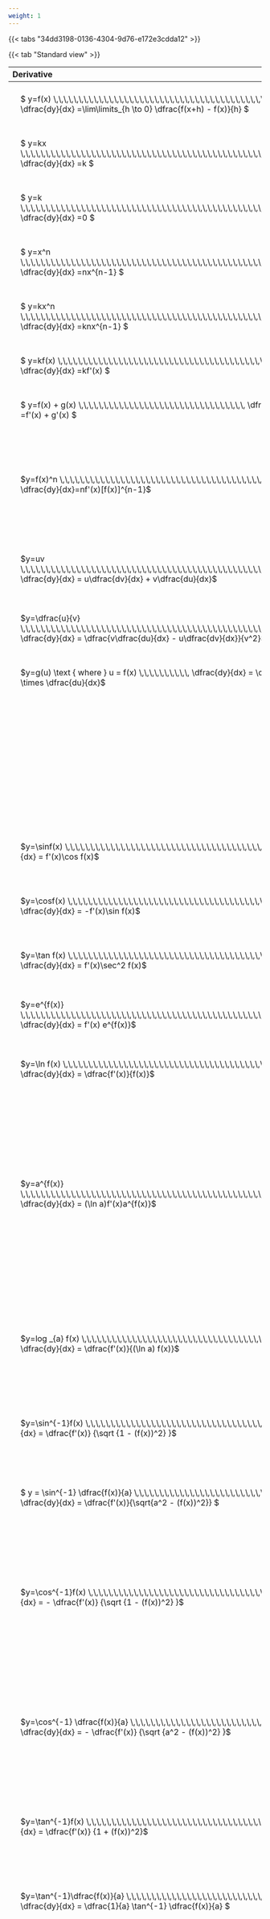 ```yaml
---
weight: 1
---
```


{{< tabs "34dd3198-0136-4304-9d76-e172e3cdda12" >}}

{{< tab "Standard view" >}}

<style type="text/css">
#T_56d88 th.col_heading {
  text-align: left;
  font-size: 1em;
}
#T_56d88 td {
  text-align: left;
  font-size: 1em;
  padding: 1.5em;
}
</style>
<table id="T_56d88">
  <thead>
    <tr>
      <th id="T_56d88_level0_col0" class="col_heading level0 col0" >Derivative</th>
      <th id="T_56d88_level0_col1" class="col_heading level0 col1" >Equivalent integral</th>
      <th id="T_56d88_level0_col2" class="col_heading level0 col2" >Comment</th>
    </tr>
  </thead>
  <tbody>
    <tr>
      <td id="T_56d88_row0_col0" class="data row0 col0" >$ y=f(x)   \,\,\,\,\,\,\,\,\,\,\,\,\,\,\,\,\,\,\,\,\,\,\,\,\,\,\,\,\,\,\,\,\,\,\,\,\,\,\,\,\,\,\,\,\,\,\,\,\,\,   \dfrac{dy}{dx} =\lim\limits_{h \to 0} \dfrac{f(x+h) - f(x)}{h}  $ <br></td>
      <td id="T_56d88_row0_col1" class="data row0 col1" ></td>
      <td id="T_56d88_row0_col2" class="data row0 col2" ></td>
    </tr>
    <tr>
      <td id="T_56d88_row1_col0" class="data row1 col0" >$ y=kx   \,\,\,\,\,\,\,\,\,\,\,\,\,\,\,\,\,\,\,\,\,\,\,\,\,\,\,\,\,\,\,\,\,\,\,\,\,\,\,\,\,\,\,\,\,\,\,\,\,\,\,\,\,\,\,   \dfrac{dy}{dx} =k  $ <br></td>
      <td id="T_56d88_row1_col1" class="data row1 col1" ></td>
      <td id="T_56d88_row1_col2" class="data row1 col2" ></td>
    </tr>
    <tr>
      <td id="T_56d88_row2_col0" class="data row2 col0" >$ y=k   \,\,\,\,\,\,\,\,\,\,\,\,\,\,\,\,\,\,\,\,\,\,\,\,\,\,\,\,\,\,\,\,\,\,\,\,\,\,\,\,\,\,\,\,\,\,\,\,\,\,\,\,\,\,\,\,\,\,\,   \dfrac{dy}{dx} =0  $ <br></td>
      <td id="T_56d88_row2_col1" class="data row2 col1" ></td>
      <td id="T_56d88_row2_col2" class="data row2 col2" ></td>
    </tr>
    <tr>
      <td id="T_56d88_row3_col0" class="data row3 col0" >$ y=x^n   \,\,\,\,\,\,\,\,\,\,\,\,\,\,\,\,\,\,\,\,\,\,\,\,\,\,\,\,\,\,\,\,\,\,\,\,\,\,\,\,\,\,\,\,\,\,\,\,\,\,\,\,\,\,\,\,   \dfrac{dy}{dx} =nx^{n-1}  $ <br></td>
      <td id="T_56d88_row3_col1" class="data row3 col1" ></td>
      <td id="T_56d88_row3_col2" class="data row3 col2" ></td>
    </tr>
    <tr>
      <td id="T_56d88_row4_col0" class="data row4 col0" >$ y=kx^n   \,\,\,\,\,\,\,\,\,\,\,\,\,\,\,\,\,\,\,\,\,\,\,\,\,\,\,\,\,\,\,\,\,\,\,\,\,\,\,\,\,\,\,\,\,\,\,\,\,\,\,\,\,   \dfrac{dy}{dx} =knx^{n-1}  $ <br></td>
      <td id="T_56d88_row4_col1" class="data row4 col1" ></td>
      <td id="T_56d88_row4_col2" class="data row4 col2" ></td>
    </tr>
    <tr>
      <td id="T_56d88_row5_col0" class="data row5 col0" >$ y=kf(x)   \,\,\,\,\,\,\,\,\,\,\,\,\,\,\,\,\,\,\,\,\,\,\,\,\,\,\,\,\,\,\,\,\,\,\,\,\,\,\,\,\,\,\,\,\,\,\,\,   \dfrac{dy}{dx} =kf'(x)  $ <br></td>
      <td id="T_56d88_row5_col1" class="data row5 col1" ></td>
      <td id="T_56d88_row5_col2" class="data row5 col2" ></td>
    </tr>
    <tr>
      <td id="T_56d88_row6_col0" class="data row6 col0" >$ y=f(x) + g(x)   \,\,\,\,\,\,\,\,\,\,\,\,\,\,\,\,\,\,\,\,\,\,\,\,\,\,\,\,\,\,\,\,\,   \dfrac{dy}{dx} =f'(x) + g'(x)  $ <br></td>
      <td id="T_56d88_row6_col1" class="data row6 col1" ></td>
      <td id="T_56d88_row6_col2" class="data row6 col2" ></td>
    </tr>
    <tr>
      <td id="T_56d88_row7_col0" class="data row7 col0" >$y=f(x)^n \,\,\,\,\,\,\,\,\,\,\,\,\,\,\,\,\,\,\,\,\,\,\,\,\,\,\,\,\,\,\,\,\,\,\,\,\,\,\,\,\,\,\,\,\,\,\,\,  \dfrac{dy}{dx}=nf'(x)[f(x)]^{n-1}$ <br></td>
      <td id="T_56d88_row7_col1" class="data row7 col1" >$ {\Large\int} f'(x)[f(x)]^n dx = \dfrac{1}{n+1}[f(x)]^{n+1} + c $
$ \text{ where } n \neq -1 $</td>
      <td id="T_56d88_row7_col2" class="data row7 col2" >When n = -1 follow the integration rules for  $ {\Large\int} \dfrac{f'(x)}{f(x)}dx$</td>
    </tr>
    <tr>
      <td id="T_56d88_row8_col0" class="data row8 col0" >$y=uv \,\,\,\,\,\,\,\,\,\,\,\,\,\,\,\,\,\,\,\,\,\,\,\,\,\,\,\,\,\,\,\,\,\,\,\,\,\,\,\,\,\,\,\,\,\,\,\,\,\,\,\,\,\,\,\,   \dfrac{dy}{dx} = u\dfrac{dv}{dx} + v\dfrac{du}{dx}$ <br></td>
      <td id="T_56d88_row8_col1" class="data row8 col1" >$ {\Large\int} u \dfrac{dv}{dx} dx=uv-{\Large\int}v \dfrac {du}{dx}dx$</td>
      <td id="T_56d88_row8_col2" class="data row8 col2" ></td>
    </tr>
    <tr>
      <td id="T_56d88_row9_col0" class="data row9 col0" >$y=\dfrac{u}{v} \,\,\,\,\,\,\,\,\,\,\,\,\,\,\,\,\,\,\,\,\,\,\,\,\,\,\,\,\,\,\,\,\,\,\,\,\,\,\,\,\,\,\,\,\,\,\,\,\,\,\,\,\,\,\,\,   \dfrac{dy}{dx} = \dfrac{v\dfrac{du}{dx} - u\dfrac{dv}{dx}}{v^2}$ <br></td>
      <td id="T_56d88_row9_col1" class="data row9 col1" ></td>
      <td id="T_56d88_row9_col2" class="data row9 col2" ></td>
    </tr>
    <tr>
      <td id="T_56d88_row10_col0" class="data row10 col0" >$y=g(u) \text { where } u = f(x) \,\,\,\,\,\,\,\,\,\,   \dfrac{dy}{dx} = \dfrac{dy}{du} \times \dfrac{du}{dx}$ <br></td>
      <td id="T_56d88_row10_col1" class="data row10 col1" ></td>
      <td id="T_56d88_row10_col2" class="data row10 col2" ></td>
    </tr>
    <tr>
      <td id="T_56d88_row11_col0" class="data row11 col0" ></td>
      <td id="T_56d88_row11_col1" class="data row11 col1" >$ {\Large\int_{a}^{b}} f(x) dx \approx \dfrac{b-a} {2n} {\Large\{} f(a) + f(b) + 2 {\Large[} f(x_1)+...+f(x_{n-1}){\Large ]} {\Large\}}$
$ \text { where } a=x_0 \text{ and } b=x_n $</td>
      <td id="T_56d88_row11_col2" class="data row11 col2" ></td>
    </tr>
    <tr>
      <td id="T_56d88_row12_col0" class="data row12 col0" >$y=\sinf(x) \,\,\,\,\,\,\,\,\,\,\,\,\,\,\,\,\,\,\,\,\,\,\,\,\,\,\,\,\,\,\,\,\,\,\,\,\,\,\,\,\,\,  \dfrac{dy}{dx} = f'(x)\cos f(x)$ <br></td>
      <td id="T_56d88_row12_col1" class="data row12 col1" >$ {\Large\int} f'(x)\cosf(x)dx = \sin f(x) + c$</td>
      <td id="T_56d88_row12_col2" class="data row12 col2" ></td>
    </tr>
    <tr>
      <td id="T_56d88_row13_col0" class="data row13 col0" >$y=\cosf(x) \,\,\,\,\,\,\,\,\,\,\,\,\,\,\,\,\,\,\,\,\,\,\,\,\,\,\,\,\,\,\,\,\,\,\,\,\,\,\,\,\,\,\,   \dfrac{dy}{dx} = -f'(x)\sin f(x)$ <br></td>
      <td id="T_56d88_row13_col1" class="data row13 col1" >$ {\Large\int} f'(x)\sin f(x)dx = -\cos f(x) + c$</td>
      <td id="T_56d88_row13_col2" class="data row13 col2" ></td>
    </tr>
    <tr>
      <td id="T_56d88_row14_col0" class="data row14 col0" >$y=\tan f(x) \,\,\,\,\,\,\,\,\,\,\,\,\,\,\,\,\,\,\,\,\,\,\,\,\,\,\,\,\,\,\,\,\,\,\,\,\,\,\,\,\,\,   \dfrac{dy}{dx} = f'(x)\sec^2 f(x)$ <br></td>
      <td id="T_56d88_row14_col1" class="data row14 col1" >$ {\Large\int} f'(x)\sec^2 f(x)dx = \tan f(x) + c$</td>
      <td id="T_56d88_row14_col2" class="data row14 col2" ></td>
    </tr>
    <tr>
      <td id="T_56d88_row15_col0" class="data row15 col0" >$y=e^{f(x)} \,\,\,\,\,\,\,\,\,\,\,\,\,\,\,\,\,\,\,\,\,\,\,\,\,\,\,\,\,\,\,\,\,\,\,\,\,\,\,\,\,\,\,\,\,\,\,\,\,\,\,   \dfrac{dy}{dx} = f'(x) e^{f(x)}$ <br></td>
      <td id="T_56d88_row15_col1" class="data row15 col1" >$ {\Large\int} f'(x)e^{f(x)}dx = e^{f(x)} + c$</td>
      <td id="T_56d88_row15_col2" class="data row15 col2" ></td>
    </tr>
    <tr>
      <td id="T_56d88_row16_col0" class="data row16 col0" >$y=\ln f(x) \,\,\,\,\,\,\,\,\,\,\,\,\,\,\,\,\,\,\,\,\,\,\,\,\,\,\,\,\,\,\,\,\,\,\,\,\,\,\,\,\,\,\,\,\,   \dfrac{dy}{dx} = \dfrac{f'(x)}{f(x)}$ <br></td>
      <td id="T_56d88_row16_col1" class="data row16 col1" >$ {\Large\int} \dfrac{f'(x)}{f(x)}dx = \ln|f(x)| + c$</td>
      <td id="T_56d88_row16_col2" class="data row16 col2" >Why absolute value?</td>
    </tr>
    <tr>
      <td id="T_56d88_row17_col0" class="data row17 col0" >$y=a^{f(x)} \,\,\,\,\,\,\,\,\,\,\,\,\,\,\,\,\,\,\,\,\,\,\,\,\,\,\,\,\,\,\,\,\,\,\,\,\,\,\,\,\,\,\,\,\,\,\,\,\,\,\,   \dfrac{dy}{dx} = (\ln a)f'(x)a^{f(x)}$ <br></td>
      <td id="T_56d88_row17_col1" class="data row17 col1" >$ {\Large\int} f'(x)a^{f(x)}dx = \dfrac{a^f(x)}{\ln  a} +c$</td>
      <td id="T_56d88_row17_col2" class="data row17 col2" >ln a is a constant therefore can be removed from the integral it can go on the other side of the intergral equation when compared to the derivative equation.</td>
    </tr>
    <tr>
      <td id="T_56d88_row18_col0" class="data row18 col0" >$y=log _{a} f(x) \,\,\,\,\,\,\,\,\,\,\,\,\,\,\,\,\,\,\,\,\,\,\,\,\,\,\,\,\,\,\,\,\,\,\,\,\,\,\,\,\,   \dfrac{dy}{dx} = \dfrac{f'(x)}{(\ln a) f(x)}$ <br></td>
      <td id="T_56d88_row18_col1" class="data row18 col1" >$ {\Large\int} \dfrac{f'(x)}{(\ln a) f(x)} = \log_{a} |f(x)|  + c$</td>
      <td id="T_56d88_row18_col2" class="data row18 col2" >Is this integral expression correct, in particular the absolute value?</td>
    </tr>
    <tr>
      <td id="T_56d88_row19_col0" class="data row19 col0" >$y=\sin^{-1}f(x) \,\,\,\,\,\,\,\,\,\,\,\,\,\,\,\,\,\,\,\,\,\,\,\,\,\,\,\,\,\,\,\,\,\,\,\,\,   \dfrac{dy}{dx} = \dfrac{f'(x)} {\sqrt {1 - (f(x))^2} }$ <br></td>
      <td id="T_56d88_row19_col1" class="data row19 col1" >$ {\Large\int} \dfrac{f'(x)} {\sqrt {1 - (f(x))^2} } dx = \sin^{-1} f(x) + c$</td>
      <td id="T_56d88_row19_col2" class="data row19 col2" ></td>
    </tr>
    <tr>
      <td id="T_56d88_row20_col0" class="data row20 col0" >$ y = \sin^{-1} \dfrac{f(x)}{a}  \,\,\,\,\,\,\,\,\,\,\,\,\,\,\,\,\,\,\,\,\,\,\,\,\,\,\,\,\,\,\,\,\,\,\,   \dfrac{dy}{dx} = \dfrac{f'(x)}{\sqrt{a^2 - (f(x))^2}} $ <br></td>
      <td id="T_56d88_row20_col1" class="data row20 col1" >$ {\Large\int} \dfrac{f'(x)} {\sqrt {a^2 - (f(x))^2} } dx = \sin^{-1} \dfrac{f(x)}{a} + c$</td>
      <td id="T_56d88_row20_col2" class="data row20 col2" ></td>
    </tr>
    <tr>
      <td id="T_56d88_row21_col0" class="data row21 col0" >$y=\cos^{-1}f(x) \,\,\,\,\,\,\,\,\,\,\,\,\,\,\,\,\,\,\,\,\,\,\,\,\,\,\,\,\,\,\,\,\,\,\,\,\,   \dfrac{dy}{dx} = - \dfrac{f'(x)} {\sqrt {1 - (f(x))^2} }$ <br></td>
      <td id="T_56d88_row21_col1" class="data row21 col1" >$ {\Large\int} - \dfrac{f'(x)} {\sqrt {1 - (f(x))^2} }  = \cos^{-1}f(x) + c \text{ or } -\sin^{-1}f(x) +c$
$ \text{Note the cons\tant c will have different values with these two options} $</td>
      <td id="T_56d88_row21_col2" class="data row21 col2" ></td>
    </tr>
    <tr>
      <td id="T_56d88_row22_col0" class="data row22 col0" >$y=\cos^{-1} \dfrac{f(x)}{a} \,\,\,\,\,\,\,\,\,\,\,\,\,\,\,\,\,\,\,\,\,\,\,\,\,\,\,\,\,\,\,\,\,\,\,   \dfrac{dy}{dx} = - \dfrac{f'(x)} {\sqrt {a^2 - (f(x))^2} }$ <br></td>
      <td id="T_56d88_row22_col1" class="data row22 col1" >$ {\Large\int} - \dfrac{f'(x)} {\sqrt {a^2 - (f(x))^2} }  = \cos^{-1}\dfrac{f(x)}{a} + c \text{ or } -\sin^{-1}\dfrac{f(x)}{a} +c$
$ \text{Note the cons\tant c will have different values with these two options} $</td>
      <td id="T_56d88_row22_col2" class="data row22 col2" ></td>
    </tr>
    <tr>
      <td id="T_56d88_row23_col0" class="data row23 col0" >$y=\tan^{-1}f(x) \,\,\,\,\,\,\,\,\,\,\,\,\,\,\,\,\,\,\,\,\,\,\,\,\,\,\,\,\,\,\,\,\,\,\,\,\,   \dfrac{dy}{dx} = \dfrac{f'(x)} {1 + (f(x))^2}$ <br></td>
      <td id="T_56d88_row23_col1" class="data row23 col1" >$ {\Large\int} \dfrac{f'(x)} {1 + (f(x))^2} dx = \ \tan^{-1} f(x) + c$</td>
      <td id="T_56d88_row23_col2" class="data row23 col2" ></td>
    </tr>
    <tr>
      <td id="T_56d88_row24_col0" class="data row24 col0" >$y=\tan^{-1}\dfrac{f(x)}{a} \,\,\,\,\,\,\,\,\,\,\,\,\,\,\,\,\,\,\,\,\,\,\,\,\,\,\,\,\,\,\,\,\,\,\,   \dfrac{dy}{dx} =  \dfrac{1}{a} \tan^{-1} \dfrac{f(x)}{a} $ <br></td>
      <td id="T_56d88_row24_col1" class="data row24 col1" >$ {\Large\int} \dfrac{f'(x)} {a^2 + (f(x))^2} dx = \dfrac{1}{a} \tan^{-1} \dfrac{f(x)}{a} + c$</td>
      <td id="T_56d88_row24_col2" class="data row24 col2" ></td>
    </tr>
    <tr>
      <td id="T_56d88_row25_col0" class="data row25 col0" >$ \text{Function and its inverse}  \,\,\,\,\,\,\,\,\,\,\,\,\,   \dfrac{dy}{dx} \times \dfrac{dx}{dy} = 1, \text{  or  } \dfrac{dy}{dx} = \dfrac{1}{\dfrac{dx}{dy}} $ <br></td>
      <td id="T_56d88_row25_col1" class="data row25 col1" ></td>
      <td id="T_56d88_row25_col2" class="data row25 col2" >Formula can be utilised to calculate otherwise hard to differentiate inverse functions</td>
    </tr>
  </tbody>
</table>
{{< /tab >}}

{{< tab "Formula sheet" >}}

Items on formula sheet are highlighted 
<br>
<style type="text/css">
#T_e292c th.col_heading {
  text-align: left;
  font-size: 1em;
}
#T_e292c td {
  text-align: left;
  font-size: 1em;
  padding: 1.5em;
}
#T_e292c_row0_col0, #T_e292c_row0_col1, #T_e292c_row1_col0, #T_e292c_row1_col1, #T_e292c_row2_col0, #T_e292c_row2_col1, #T_e292c_row3_col0, #T_e292c_row3_col1, #T_e292c_row4_col0, #T_e292c_row4_col1, #T_e292c_row5_col0, #T_e292c_row5_col1, #T_e292c_row6_col0, #T_e292c_row6_col1, #T_e292c_row9_col1, #T_e292c_row10_col1, #T_e292c_row11_col0, #T_e292c_row18_col1, #T_e292c_row19_col1, #T_e292c_row20_col0, #T_e292c_row21_col1, #T_e292c_row22_col0, #T_e292c_row22_col1, #T_e292c_row23_col1, #T_e292c_row24_col0, #T_e292c_row25_col0, #T_e292c_row25_col1 {
  background-color: rgba(0,0,0,0);
}
#T_e292c_row7_col0, #T_e292c_row7_col1, #T_e292c_row8_col0, #T_e292c_row8_col1, #T_e292c_row9_col0, #T_e292c_row10_col0, #T_e292c_row11_col1, #T_e292c_row12_col0, #T_e292c_row12_col1, #T_e292c_row13_col0, #T_e292c_row13_col1, #T_e292c_row14_col0, #T_e292c_row14_col1, #T_e292c_row15_col0, #T_e292c_row15_col1, #T_e292c_row16_col0, #T_e292c_row16_col1, #T_e292c_row17_col0, #T_e292c_row17_col1, #T_e292c_row18_col0, #T_e292c_row19_col0, #T_e292c_row20_col1, #T_e292c_row21_col0, #T_e292c_row23_col0, #T_e292c_row24_col1 {
  background-color: rgba(255,194,10, 0.2);
}
</style>
<table id="T_e292c">
  <thead>
    <tr>
      <th id="T_e292c_level0_col0" class="col_heading level0 col0" >Derivative</th>
      <th id="T_e292c_level0_col1" class="col_heading level0 col1" >Equivalent integral</th>
      <th id="T_e292c_level0_col2" class="col_heading level0 col2" >Comment</th>
    </tr>
  </thead>
  <tbody>
    <tr>
      <td id="T_e292c_row0_col0" class="data row0 col0" >$ y=f(x)   \,\,\,\,\,\,\,\,\,\,\,\,\,\,\,\,\,\,\,\,\,\,\,\,\,\,\,\,\,\,\,\,\,\,\,\,\,\,\,\,\,\,\,\,\,\,\,\,\,\,   \dfrac{dy}{dx} =\lim\limits_{h \to 0} \dfrac{f(x+h) - f(x)}{h}  $ <br></td>
      <td id="T_e292c_row0_col1" class="data row0 col1" ></td>
      <td id="T_e292c_row0_col2" class="data row0 col2" ></td>
    </tr>
    <tr>
      <td id="T_e292c_row1_col0" class="data row1 col0" >$ y=kx   \,\,\,\,\,\,\,\,\,\,\,\,\,\,\,\,\,\,\,\,\,\,\,\,\,\,\,\,\,\,\,\,\,\,\,\,\,\,\,\,\,\,\,\,\,\,\,\,\,\,\,\,\,\,\,   \dfrac{dy}{dx} =k  $ <br></td>
      <td id="T_e292c_row1_col1" class="data row1 col1" ></td>
      <td id="T_e292c_row1_col2" class="data row1 col2" ></td>
    </tr>
    <tr>
      <td id="T_e292c_row2_col0" class="data row2 col0" >$ y=k   \,\,\,\,\,\,\,\,\,\,\,\,\,\,\,\,\,\,\,\,\,\,\,\,\,\,\,\,\,\,\,\,\,\,\,\,\,\,\,\,\,\,\,\,\,\,\,\,\,\,\,\,\,\,\,\,\,\,\,   \dfrac{dy}{dx} =0  $ <br></td>
      <td id="T_e292c_row2_col1" class="data row2 col1" ></td>
      <td id="T_e292c_row2_col2" class="data row2 col2" ></td>
    </tr>
    <tr>
      <td id="T_e292c_row3_col0" class="data row3 col0" >$ y=x^n   \,\,\,\,\,\,\,\,\,\,\,\,\,\,\,\,\,\,\,\,\,\,\,\,\,\,\,\,\,\,\,\,\,\,\,\,\,\,\,\,\,\,\,\,\,\,\,\,\,\,\,\,\,\,\,\,   \dfrac{dy}{dx} =nx^{n-1}  $ <br></td>
      <td id="T_e292c_row3_col1" class="data row3 col1" ></td>
      <td id="T_e292c_row3_col2" class="data row3 col2" ></td>
    </tr>
    <tr>
      <td id="T_e292c_row4_col0" class="data row4 col0" >$ y=kx^n   \,\,\,\,\,\,\,\,\,\,\,\,\,\,\,\,\,\,\,\,\,\,\,\,\,\,\,\,\,\,\,\,\,\,\,\,\,\,\,\,\,\,\,\,\,\,\,\,\,\,\,\,\,   \dfrac{dy}{dx} =knx^{n-1}  $ <br></td>
      <td id="T_e292c_row4_col1" class="data row4 col1" ></td>
      <td id="T_e292c_row4_col2" class="data row4 col2" ></td>
    </tr>
    <tr>
      <td id="T_e292c_row5_col0" class="data row5 col0" >$ y=kf(x)   \,\,\,\,\,\,\,\,\,\,\,\,\,\,\,\,\,\,\,\,\,\,\,\,\,\,\,\,\,\,\,\,\,\,\,\,\,\,\,\,\,\,\,\,\,\,\,\,   \dfrac{dy}{dx} =kf'(x)  $ <br></td>
      <td id="T_e292c_row5_col1" class="data row5 col1" ></td>
      <td id="T_e292c_row5_col2" class="data row5 col2" ></td>
    </tr>
    <tr>
      <td id="T_e292c_row6_col0" class="data row6 col0" >$ y=f(x) + g(x)   \,\,\,\,\,\,\,\,\,\,\,\,\,\,\,\,\,\,\,\,\,\,\,\,\,\,\,\,\,\,\,\,\,   \dfrac{dy}{dx} =f'(x) + g'(x)  $ <br></td>
      <td id="T_e292c_row6_col1" class="data row6 col1" ></td>
      <td id="T_e292c_row6_col2" class="data row6 col2" ></td>
    </tr>
    <tr>
      <td id="T_e292c_row7_col0" class="data row7 col0" >$y=f(x)^n \,\,\,\,\,\,\,\,\,\,\,\,\,\,\,\,\,\,\,\,\,\,\,\,\,\,\,\,\,\,\,\,\,\,\,\,\,\,\,\,\,\,\,\,\,\,\,\,  \dfrac{dy}{dx}=nf'(x)[f(x)]^{n-1}$ <br></td>
      <td id="T_e292c_row7_col1" class="data row7 col1" >$ {\Large\int} f'(x)[f(x)]^n dx = \dfrac{1}{n+1}[f(x)]^{n+1} + c $
$ \text{ where } n \neq -1 $</td>
      <td id="T_e292c_row7_col2" class="data row7 col2" >When n = -1 follow the integration rules for  $ {\Large\int} \dfrac{f'(x)}{f(x)}dx$</td>
    </tr>
    <tr>
      <td id="T_e292c_row8_col0" class="data row8 col0" >$y=uv \,\,\,\,\,\,\,\,\,\,\,\,\,\,\,\,\,\,\,\,\,\,\,\,\,\,\,\,\,\,\,\,\,\,\,\,\,\,\,\,\,\,\,\,\,\,\,\,\,\,\,\,\,\,\,\,   \dfrac{dy}{dx} = u\dfrac{dv}{dx} + v\dfrac{du}{dx}$ <br></td>
      <td id="T_e292c_row8_col1" class="data row8 col1" >$ {\Large\int} u \dfrac{dv}{dx} dx=uv-{\Large\int}v \dfrac {du}{dx}dx$</td>
      <td id="T_e292c_row8_col2" class="data row8 col2" ></td>
    </tr>
    <tr>
      <td id="T_e292c_row9_col0" class="data row9 col0" >$y=\dfrac{u}{v} \,\,\,\,\,\,\,\,\,\,\,\,\,\,\,\,\,\,\,\,\,\,\,\,\,\,\,\,\,\,\,\,\,\,\,\,\,\,\,\,\,\,\,\,\,\,\,\,\,\,\,\,\,\,\,\,   \dfrac{dy}{dx} = \dfrac{v\dfrac{du}{dx} - u\dfrac{dv}{dx}}{v^2}$ <br></td>
      <td id="T_e292c_row9_col1" class="data row9 col1" ></td>
      <td id="T_e292c_row9_col2" class="data row9 col2" ></td>
    </tr>
    <tr>
      <td id="T_e292c_row10_col0" class="data row10 col0" >$y=g(u) \text { where } u = f(x) \,\,\,\,\,\,\,\,\,\,   \dfrac{dy}{dx} = \dfrac{dy}{du} \times \dfrac{du}{dx}$ <br></td>
      <td id="T_e292c_row10_col1" class="data row10 col1" ></td>
      <td id="T_e292c_row10_col2" class="data row10 col2" ></td>
    </tr>
    <tr>
      <td id="T_e292c_row11_col0" class="data row11 col0" ></td>
      <td id="T_e292c_row11_col1" class="data row11 col1" >$ {\Large\int_{a}^{b}} f(x) dx \approx \dfrac{b-a} {2n} {\Large\{} f(a) + f(b) + 2 {\Large[} f(x_1)+...+f(x_{n-1}){\Large ]} {\Large\}}$
$ \text { where } a=x_0 \text{ and } b=x_n $</td>
      <td id="T_e292c_row11_col2" class="data row11 col2" ></td>
    </tr>
    <tr>
      <td id="T_e292c_row12_col0" class="data row12 col0" >$y=\sinf(x) \,\,\,\,\,\,\,\,\,\,\,\,\,\,\,\,\,\,\,\,\,\,\,\,\,\,\,\,\,\,\,\,\,\,\,\,\,\,\,\,\,\,  \dfrac{dy}{dx} = f'(x)\cos f(x)$ <br></td>
      <td id="T_e292c_row12_col1" class="data row12 col1" >$ {\Large\int} f'(x)\cosf(x)dx = \sin f(x) + c$</td>
      <td id="T_e292c_row12_col2" class="data row12 col2" ></td>
    </tr>
    <tr>
      <td id="T_e292c_row13_col0" class="data row13 col0" >$y=\cosf(x) \,\,\,\,\,\,\,\,\,\,\,\,\,\,\,\,\,\,\,\,\,\,\,\,\,\,\,\,\,\,\,\,\,\,\,\,\,\,\,\,\,\,\,   \dfrac{dy}{dx} = -f'(x)\sin f(x)$ <br></td>
      <td id="T_e292c_row13_col1" class="data row13 col1" >$ {\Large\int} f'(x)\sin f(x)dx = -\cos f(x) + c$</td>
      <td id="T_e292c_row13_col2" class="data row13 col2" ></td>
    </tr>
    <tr>
      <td id="T_e292c_row14_col0" class="data row14 col0" >$y=\tan f(x) \,\,\,\,\,\,\,\,\,\,\,\,\,\,\,\,\,\,\,\,\,\,\,\,\,\,\,\,\,\,\,\,\,\,\,\,\,\,\,\,\,\,   \dfrac{dy}{dx} = f'(x)\sec^2 f(x)$ <br></td>
      <td id="T_e292c_row14_col1" class="data row14 col1" >$ {\Large\int} f'(x)\sec^2 f(x)dx = \tan f(x) + c$</td>
      <td id="T_e292c_row14_col2" class="data row14 col2" ></td>
    </tr>
    <tr>
      <td id="T_e292c_row15_col0" class="data row15 col0" >$y=e^{f(x)} \,\,\,\,\,\,\,\,\,\,\,\,\,\,\,\,\,\,\,\,\,\,\,\,\,\,\,\,\,\,\,\,\,\,\,\,\,\,\,\,\,\,\,\,\,\,\,\,\,\,\,   \dfrac{dy}{dx} = f'(x) e^{f(x)}$ <br></td>
      <td id="T_e292c_row15_col1" class="data row15 col1" >$ {\Large\int} f'(x)e^{f(x)}dx = e^{f(x)} + c$</td>
      <td id="T_e292c_row15_col2" class="data row15 col2" ></td>
    </tr>
    <tr>
      <td id="T_e292c_row16_col0" class="data row16 col0" >$y=\ln f(x) \,\,\,\,\,\,\,\,\,\,\,\,\,\,\,\,\,\,\,\,\,\,\,\,\,\,\,\,\,\,\,\,\,\,\,\,\,\,\,\,\,\,\,\,\,   \dfrac{dy}{dx} = \dfrac{f'(x)}{f(x)}$ <br></td>
      <td id="T_e292c_row16_col1" class="data row16 col1" >$ {\Large\int} \dfrac{f'(x)}{f(x)}dx = \ln|f(x)| + c$</td>
      <td id="T_e292c_row16_col2" class="data row16 col2" >Why absolute value?</td>
    </tr>
    <tr>
      <td id="T_e292c_row17_col0" class="data row17 col0" >$y=a^{f(x)} \,\,\,\,\,\,\,\,\,\,\,\,\,\,\,\,\,\,\,\,\,\,\,\,\,\,\,\,\,\,\,\,\,\,\,\,\,\,\,\,\,\,\,\,\,\,\,\,\,\,\,   \dfrac{dy}{dx} = (\ln a)f'(x)a^{f(x)}$ <br></td>
      <td id="T_e292c_row17_col1" class="data row17 col1" >$ {\Large\int} f'(x)a^{f(x)}dx = \dfrac{a^f(x)}{\ln  a} +c$</td>
      <td id="T_e292c_row17_col2" class="data row17 col2" >ln a is a constant therefore can be removed from the integral it can go on the other side of the intergral equation when compared to the derivative equation.</td>
    </tr>
    <tr>
      <td id="T_e292c_row18_col0" class="data row18 col0" >$y=log _{a} f(x) \,\,\,\,\,\,\,\,\,\,\,\,\,\,\,\,\,\,\,\,\,\,\,\,\,\,\,\,\,\,\,\,\,\,\,\,\,\,\,\,\,   \dfrac{dy}{dx} = \dfrac{f'(x)}{(\ln a) f(x)}$ <br></td>
      <td id="T_e292c_row18_col1" class="data row18 col1" >$ {\Large\int} \dfrac{f'(x)}{(\ln a) f(x)} = \log_{a} |f(x)|  + c$</td>
      <td id="T_e292c_row18_col2" class="data row18 col2" >Is this integral expression correct, in particular the absolute value?</td>
    </tr>
    <tr>
      <td id="T_e292c_row19_col0" class="data row19 col0" >$y=\sin^{-1}f(x) \,\,\,\,\,\,\,\,\,\,\,\,\,\,\,\,\,\,\,\,\,\,\,\,\,\,\,\,\,\,\,\,\,\,\,\,\,   \dfrac{dy}{dx} = \dfrac{f'(x)} {\sqrt {1 - (f(x))^2} }$ <br></td>
      <td id="T_e292c_row19_col1" class="data row19 col1" >$ {\Large\int} \dfrac{f'(x)} {\sqrt {1 - (f(x))^2} } dx = \sin^{-1} f(x) + c$</td>
      <td id="T_e292c_row19_col2" class="data row19 col2" ></td>
    </tr>
    <tr>
      <td id="T_e292c_row20_col0" class="data row20 col0" >$ y = \sin^{-1} \dfrac{f(x)}{a}  \,\,\,\,\,\,\,\,\,\,\,\,\,\,\,\,\,\,\,\,\,\,\,\,\,\,\,\,\,\,\,\,\,\,\,   \dfrac{dy}{dx} = \dfrac{f'(x)}{\sqrt{a^2 - (f(x))^2}} $ <br></td>
      <td id="T_e292c_row20_col1" class="data row20 col1" >$ {\Large\int} \dfrac{f'(x)} {\sqrt {a^2 - (f(x))^2} } dx = \sin^{-1} \dfrac{f(x)}{a} + c$</td>
      <td id="T_e292c_row20_col2" class="data row20 col2" ></td>
    </tr>
    <tr>
      <td id="T_e292c_row21_col0" class="data row21 col0" >$y=\cos^{-1}f(x) \,\,\,\,\,\,\,\,\,\,\,\,\,\,\,\,\,\,\,\,\,\,\,\,\,\,\,\,\,\,\,\,\,\,\,\,\,   \dfrac{dy}{dx} = - \dfrac{f'(x)} {\sqrt {1 - (f(x))^2} }$ <br></td>
      <td id="T_e292c_row21_col1" class="data row21 col1" >$ {\Large\int} - \dfrac{f'(x)} {\sqrt {1 - (f(x))^2} }  = \cos^{-1}f(x) + c \text{ or } -\sin^{-1}f(x) +c$
$ \text{Note the cons\tant c will have different values with these two options} $</td>
      <td id="T_e292c_row21_col2" class="data row21 col2" ></td>
    </tr>
    <tr>
      <td id="T_e292c_row22_col0" class="data row22 col0" >$y=\cos^{-1} \dfrac{f(x)}{a} \,\,\,\,\,\,\,\,\,\,\,\,\,\,\,\,\,\,\,\,\,\,\,\,\,\,\,\,\,\,\,\,\,\,\,   \dfrac{dy}{dx} = - \dfrac{f'(x)} {\sqrt {a^2 - (f(x))^2} }$ <br></td>
      <td id="T_e292c_row22_col1" class="data row22 col1" >$ {\Large\int} - \dfrac{f'(x)} {\sqrt {a^2 - (f(x))^2} }  = \cos^{-1}\dfrac{f(x)}{a} + c \text{ or } -\sin^{-1}\dfrac{f(x)}{a} +c$
$ \text{Note the cons\tant c will have different values with these two options} $</td>
      <td id="T_e292c_row22_col2" class="data row22 col2" ></td>
    </tr>
    <tr>
      <td id="T_e292c_row23_col0" class="data row23 col0" >$y=\tan^{-1}f(x) \,\,\,\,\,\,\,\,\,\,\,\,\,\,\,\,\,\,\,\,\,\,\,\,\,\,\,\,\,\,\,\,\,\,\,\,\,   \dfrac{dy}{dx} = \dfrac{f'(x)} {1 + (f(x))^2}$ <br></td>
      <td id="T_e292c_row23_col1" class="data row23 col1" >$ {\Large\int} \dfrac{f'(x)} {1 + (f(x))^2} dx = \ \tan^{-1} f(x) + c$</td>
      <td id="T_e292c_row23_col2" class="data row23 col2" ></td>
    </tr>
    <tr>
      <td id="T_e292c_row24_col0" class="data row24 col0" >$y=\tan^{-1}\dfrac{f(x)}{a} \,\,\,\,\,\,\,\,\,\,\,\,\,\,\,\,\,\,\,\,\,\,\,\,\,\,\,\,\,\,\,\,\,\,\,   \dfrac{dy}{dx} =  \dfrac{1}{a} \tan^{-1} \dfrac{f(x)}{a} $ <br></td>
      <td id="T_e292c_row24_col1" class="data row24 col1" >$ {\Large\int} \dfrac{f'(x)} {a^2 + (f(x))^2} dx = \dfrac{1}{a} \tan^{-1} \dfrac{f(x)}{a} + c$</td>
      <td id="T_e292c_row24_col2" class="data row24 col2" ></td>
    </tr>
    <tr>
      <td id="T_e292c_row25_col0" class="data row25 col0" >$ \text{Function and its inverse}  \,\,\,\,\,\,\,\,\,\,\,\,\,   \dfrac{dy}{dx} \times \dfrac{dx}{dy} = 1, \text{  or  } \dfrac{dy}{dx} = \dfrac{1}{\dfrac{dx}{dy}} $ <br></td>
      <td id="T_e292c_row25_col1" class="data row25 col1" ></td>
      <td id="T_e292c_row25_col2" class="data row25 col2" >Formula can be utilised to calculate otherwise hard to differentiate inverse functions</td>
    </tr>
  </tbody>
</table>
{{< /tab >}}
{{< /tabs >}}
